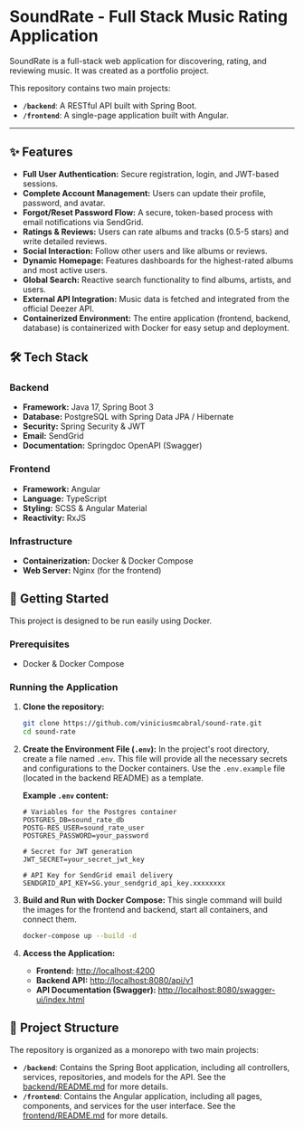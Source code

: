 # SoundRate - Full Stack Music Rating Application

SoundRate is a full-stack web application for discovering, rating, and reviewing music. It was created as a portfolio project.

This repository contains two main projects:
- **`/backend`**: A RESTful API built with Spring Boot.
- **`/frontend`**: A single-page application built with Angular.

---

## ✨ Features

- **Full User Authentication:** Secure registration, login, and JWT-based sessions.
- **Complete Account Management:** Users can update their profile, password, and avatar.
- **Forgot/Reset Password Flow:** A secure, token-based process with email notifications via SendGrid.
- **Ratings & Reviews:** Users can rate albums and tracks (0.5-5 stars) and write detailed reviews.
- **Social Interaction:** Follow other users and like albums or reviews.
- **Dynamic Homepage:** Features dashboards for the highest-rated albums and most active users.
- **Global Search:** Reactive search functionality to find albums, artists, and users.
- **External API Integration:** Music data is fetched and integrated from the official Deezer API.
- **Containerized Environment:** The entire application (frontend, backend, database) is containerized with Docker for easy setup and deployment.

## 🛠️ Tech Stack

### Backend
- **Framework:** Java 17, Spring Boot 3
- **Database:** PostgreSQL with Spring Data JPA / Hibernate
- **Security:** Spring Security & JWT
- **Email:** SendGrid
- **Documentation:** Springdoc OpenAPI (Swagger)

### Frontend
- **Framework:** Angular
- **Language:** TypeScript
- **Styling:** SCSS & Angular Material
- **Reactivity:** RxJS

### Infrastructure
- **Containerization:** Docker & Docker Compose
- **Web Server:** Nginx (for the frontend)

## 🚀 Getting Started

This project is designed to be run easily using Docker.

### Prerequisites
- Docker & Docker Compose

### Running the Application

1.  **Clone the repository:**
    ```bash
    git clone https://github.com/viniciusmcabral/sound-rate.git
    cd sound-rate
    ```

2.  **Create the Environment File (`.env`):**
    In the project's root directory, create a file named `.env`. This file will provide all the necessary secrets and configurations to the Docker containers. Use the `.env.example` file (located in the backend README) as a template.
    
    **Example `.env` content:**
    ```env
    # Variables for the Postgres container
    POSTGRES_DB=sound_rate_db
    POSTG-RES_USER=sound_rate_user
    POSTGRES_PASSWORD=your_password

    # Secret for JWT generation
    JWT_SECRET=your_secret_jwt_key

    # API Key for SendGrid email delivery
    SENDGRID_API_KEY=SG.your_sendgrid_api_key.xxxxxxxx
    ```

3.  **Build and Run with Docker Compose:**
    This single command will build the images for the frontend and backend, start all containers, and connect them.
    ```bash
    docker-compose up --build -d
    ```

4.  **Access the Application:**
    - **Frontend:** [http://localhost:4200](http://localhost:4200)
    - **Backend API:** [http://localhost:8080/api/v1](http://localhost:8080/api/v1)
    - **API Documentation (Swagger):** [http://localhost:8080/swagger-ui/index.html](http://localhost:8080/swagger-ui/index.html)

## 📂 Project Structure

The repository is organized as a monorepo with two main projects:

- **`/backend`**: Contains the Spring Boot application, including all controllers, services, repositories, and models for the API. See the [backend/README.md](backend/README.md) for more details.
- **`/frontend`**: Contains the Angular application, including all pages, components, and services for the user interface. See the [frontend/README.md](frontend/README.md) for more details.